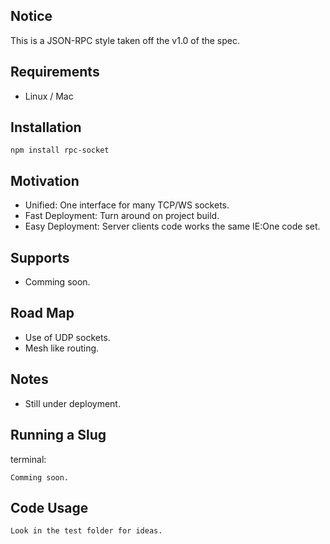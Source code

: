 Notice
------

This is a JSON-RPC style taken off the v1.0 of the spec.

Requirements
------------

* Linux / Mac 

Installation
------------

	npm install rpc-socket
	
Motivation
----------

* Unified: One interface for many TCP/WS sockets.
* Fast Deployment: Turn around on project build.
* Easy Deployment: Server clients code works the same IE:One code set.

Supports
--------

* Comming soon.


Road Map
--------

* Use of UDP sockets.
* Mesh like routing.


Notes
-----

* Still under deployment.


Running a Slug
--------------

terminal: 

	Comming soon.
	
Code Usage
-----------

	Look in the test folder for ideas.
	
